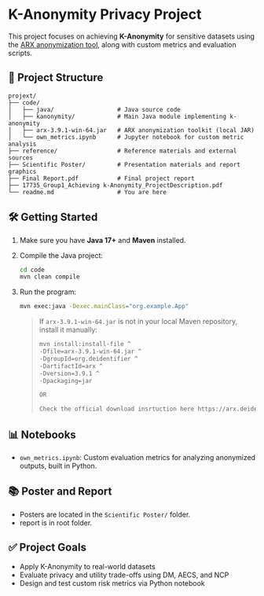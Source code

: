 # K-Anonymity Privacy Project

This project focuses on achieving **K-Anonymity** for sensitive datasets using the [ARX anonymization tool](https://arx.deidentifier.org/), along with custom metrics and evaluation scripts.

## 📁 Project Structure

```
projext/
├── code/
│   ├── java/                  # Java source code
│   ├── kanonymity/            # Main Java module implementing k-anonymity
│   ├── arx-3.9.1-win-64.jar   # ARX anonymization toolkit (local JAR)
│   └── own_metrics.ipynb      # Jupyter notebook for custom metric analysis
├── reference/                 # Reference materials and external sources
├── Scientific Poster/         # Presentation materials and report graphics
├── Final Report.pdf           # Final project report
├── 17735_Group1_Achieving k-Anonymity_ProjectDescription.pdf
└── readme.md                  # You are here
```

## 🛠️ Getting Started

1. Make sure you have **Java 17+** and **Maven** installed.
2. Compile the Java project:

   ```bash
   cd code
   mvn clean compile
   ```

3. Run the program:

   ```bash
   mvn exec:java -Dexec.mainClass="org.example.App"
   ```

   > If `arx-3.9.1-win-64.jar` is not in your local Maven repository, install it manually:
   >
   > ```bash
   > mvn install:install-file ^
   > -Dfile=arx-3.9.1-win-64.jar ^
   > -DgroupId=org.deidentifier ^
   > -DartifactId=arx ^
   > -Dversion=3.9.1 ^
   > -Dpackaging=jar
   > 
   > OR
   > 
   > Check the official download insrtuction here https://arx.deidentifier.org/downloads/
   > ```

## 📊 Notebooks

- `own_metrics.ipynb`: Custom evaluation metrics for analyzing anonymized outputs, built in Python.

## 📚 Poster and Report

- Posters are located in the `Scientific Poster/` folder.
- report is in root folder. 

## ✅ Project Goals

- Apply K-Anonymity to real-world datasets
- Evaluate privacy and utility trade-offs using DM, AECS, and NCP
- Design and test custom risk metrics via Python notebook

